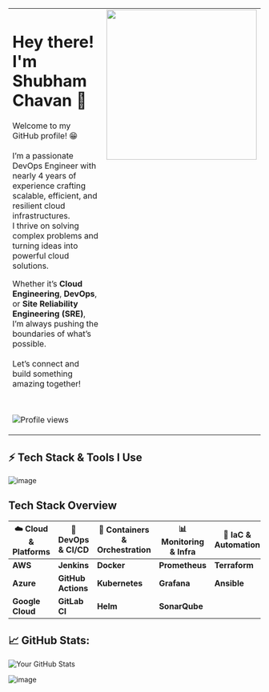 <table>
  <tr>
    <td valign="top" width="60%">
      
<h1>Hey there! I'm Shubham Chavan 👋</h1>

Welcome to my GitHub profile! 😁  
<br/>
I’m a passionate DevOps Engineer with nearly 4 years of experience crafting scalable, efficient, and resilient cloud infrastructures.  
I thrive on solving complex problems and turning ideas into powerful cloud solutions.  

Whether it’s **Cloud Engineering**, **DevOps**, or **Site Reliability Engineering (SRE)**, I’m always pushing the boundaries of what’s possible.  
<br/>
Let’s connect and build something amazing together!

<br/>

![Profile views](https://komarev.com/ghpvc/?username=SChavan91&label=Profile%20views&color=0e75b6&style=flat)

</td>
<td valign="top" width="40%">
  <img src="https://media.giphy.com/media/L1R1tvI9svkIWwpVYr/giphy.gif" width="300" />
</td>
  </tr>
</table>




## ⚡ Tech Stack & Tools I Use
![image](https://github.com/user-attachments/assets/4db2f437-8721-4dbb-9f23-3746720d7512)

## Tech Stack Overview

| ☁️ **Cloud & Platforms** | 🔧 **DevOps & CI/CD** | 🐳 **Containers & Orchestration** | 📊 **Monitoring & Infra** | 🚀 **IaC & Automation** |
|--------------------------|-----------------------|---------------------------------|---------------------------|-------------------------|
| **AWS**                  | **Jenkins**           | **Docker**                     | **Prometheus**            | **Terraform**            |
| **Azure**                | **GitHub Actions**    | **Kubernetes**                 | **Grafana**               | **Ansible**              |
| **Google Cloud**         | **GitLab CI**         | **Helm**                       | **SonarQube**             |                         |



## 📈 GitHub Stats:
![Your GitHub Stats](https://github-readme-stats.vercel.app/api?username=SChavan91&show_icons=true&count_private=true)








![image](https://github.com/user-attachments/assets/bfc547f4-9ae3-49dd-bc79-6ebd35cd51fe)












